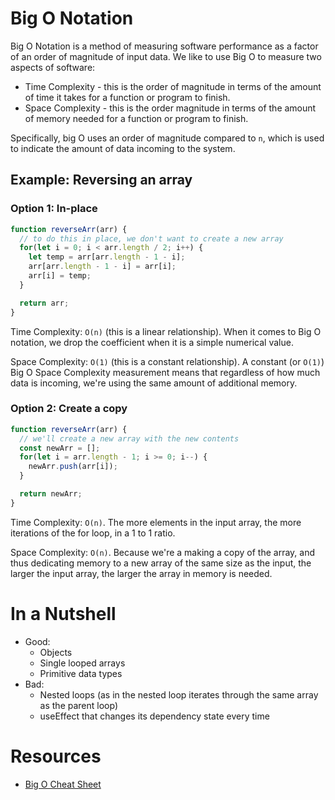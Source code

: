 # Big O Notation
Big O Notation is a method of measuring software performance as a factor of an order of magnitude of input data. We like to use Big O to measure two aspects of software:
- Time Complexity - this is the order of magnitude in terms of the amount of time it takes for a function or program to finish.
- Space Complexity - this is the order magnitude in terms of the amount of memory needed for a function or program to finish. 

Specifically, big O uses an order of magnitude compared to `n`, which is used to indicate the amount of data incoming to the system. 

## Example: Reversing an array
### Option 1: In-place
```js
function reverseArr(arr) {
  // to do this in place, we don't want to create a new array
  for(let i = 0; i < arr.length / 2; i++) {
    let temp = arr[arr.length - 1 - i]; 
    arr[arr.length - 1 - i] = arr[i];
    arr[i] = temp; 
  }

  return arr;
}
```
Time Complexity: `O(n)` (this is a linear relationship). When it comes to Big O notation, we drop the coefficient when it is a simple numerical value.

Space Complexity: `O(1)` (this is a constant relationship). A constant (or `O(1)`) Big O Space Complexity measurement means that regardless of how much data is incoming, we're using the same amount of additional memory. 

### Option 2: Create a copy
```js
function reverseArr(arr) {
  // we'll create a new array with the new contents
  const newArr = [];
  for(let i = arr.length - 1; i >= 0; i--) {
    newArr.push(arr[i]);
  }

  return newArr;
}
```
Time Complexity: `O(n)`. The more elements in the input array, the more iterations of the for loop, in a 1 to 1 ratio. 

Space Complexity: `O(n)`. Because we're a making a copy of the array, and thus dedicating memory to a new array of the same size as the input, the larger the input array, the larger the array in memory is needed.

# In a Nutshell
- Good:
  - Objects
  - Single looped arrays
  - Primitive data types
- Bad:
  - Nested loops (as in the nested loop iterates through the same array as the parent loop)
  - useEffect that changes its dependency state every time


# Resources
- [Big O Cheat Sheet](https://www.bigocheatsheet.com/)